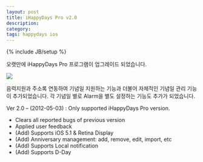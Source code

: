 ```yaml
---
layout: post
title: iHappyDays Pro v2.0
description: 
category: 
tags: happydays ios
---
```

{% include JB/setup %}

오랫만에 iHappyDays Pro 프로그램이 업그레이드 되었습니다.

![](http://farm8.staticflickr.com/7200/13169950545_80617d43f2_o.png)

음력지원과 주소록 연동하여 기념일 지원하는 기능과 더불어 자체적인 기념일 관리 기능이
추가되었습니다. 각 기념일 별로 Alarm을 별도 설정하는 기능도 추가가 되었습니다.

Ver 2.0 – (2012-05-03) : Only supported iHappyDays Pro version.

  * Clears all reported bugs of previous version
  * Applied user feedback
  * (Add) Supports iOS 5.1 &amp; Retina Display
  * (Add) Anniversary management: add, remove, edit, import, etc
  * (Add) Supports Local notification
  * (Add) Supports D-Day  
